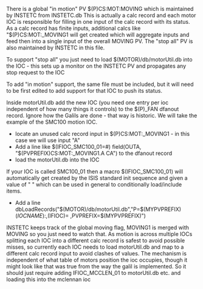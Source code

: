 There is a global "in motion" PV $(P)CS:MOT:MOVING which is maintained by INSTETC from INSTETC.db This is actually a calc record and each motor IOC is responsible for filling in one input of the calc record with its status. As a calc record has finite inputs, additional calcs like "$(P)CS:MOT:_MOVING1 will get created which will aggregate inputs and feed then into a single input of the overall MOVING PV. The "stop all" PV is also maintained by INSTETC in this file.

To support "stop all" you just need to load $(MOTOR)/db/motorUtil.db into the IOC - this sets up a monitor on the INSTETC PV and propagates any stop request to the IOC

To add "in motion" support, the same file must be included, but it will need to be first edited to add support for that IOC to push its status.

Inside motorUtil.db add the new IOC (you need one entry per ioc independent of how many things it controls) to the $(P)_FAN dfanout record. Ignore how the Galils are done - that way is historic. We will take the example of the SMC100 motion IOC.

* locate an unused calc record input in $(P)CS:MOT:_MOVING1 - in this case we will use input "A" 
* Add a line like $(IFIOC_SMC100_01=#)  field(OUTA, "$(PVPREFIX)CS:MOT:_MOVING1.A CA")   to the dfanout record
* load the motorUtil.db into the IOC

If your IOC is called SMC100_01 then a macro $(IFIOC_SMC100_01) will automatically get created by the ISIS standard init sequence and given a value of " " which can be used in general to conditionally load/include items.
 
* Add a line      
dbLoadRecords("$(MOTOR)/db/motorUtil.db","P=$(MYPVPREFIX)$(IOCNAME):,$(IFIOC)= ,PVPREFIX=$(MYPVPREFIX)")

INSTETC keeps track of the global moving flag, MOVING1 is merged with MOVING so you just need to watch that. As motion is across multiple IOCs splitting each IOC into a different calc record is safest to avoid possible misses, so currently each IOC needs to load motorUtil.db and map to a different calc record input to avoid clashes of values. The mechanism is independent of what table of motors position the ioc occupies, though it might look like that was true from the way the galil is implemented. So it should just require adding IFIOC_MCCLEN_01 to motorUtil.db etc. and loading this into the mclennan ioc
